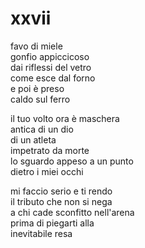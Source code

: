 # xxvii

favo di miele  
gonfio appiccicoso  
dai riflessi del vetro  
come esce dal forno  
e poi è preso  
caldo sul ferro

il tuo volto ora è maschera  
antica di un dio  
di un atleta  
impetrato da morte  
lo sguardo appeso a un punto  
dietro i miei occhi

mi faccio serio e ti rendo  
il tributo che non si nega  
a chi cade sconfitto nell'arena  
prima di piegarti alla  
inevitabile resa
